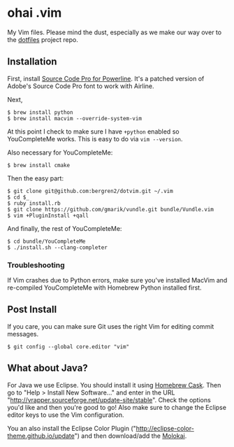 # ohai .vim

My Vim files. Please mind the dust, especially as we make our way over to the
[dotfiles](https://github.com/bergren2/dotfiles) project repo.

## Installation

First, install [Source Code Pro for
Powerline](https://github.com/Lokaltog/powerline-fonts/tree/master/SourceCodePro).
It's a patched version of Adobe's Source Code Pro font to work with Airline.

Next,

    $ brew install python
    $ brew install macvim --override-system-vim

At this point I check to make sure I have `+python` enabled so YouCompleteMe works.
This is easy to do via `vim --version`.

Also necessary for YouCompleteMe:

    $ brew install cmake

Then the easy part:

    $ git clone git@github.com:bergren2/dotvim.git ~/.vim
    $ cd $_
    $ ruby install.rb
    $ git clone https://github.com/gmarik/vundle.git bundle/Vundle.vim
    $ vim +PluginInstall +qall

And finally, the rest of YouCompleteMe:

    $ cd bundle/YouCompleteMe
    $ ./install.sh --clang-completer

### Troubleshooting

If Vim crashes due to Python errors, make sure you've installed MacVim and
re-compiled YouCompleteMe with Homebrew Python installed first.

## Post Install

If you care, you can make sure Git uses the right Vim for editing commit
messages.

    $ git config --global core.editor "vim"

## What about Java?

For Java we use Eclipse. You should install it using [Homebrew Cask](http://caskroom.io/).
Then go to "Help > Install New Software..." and enter in the URL
"http://vrapper.sourceforge.net/update-site/stable". Check the options you'd
like and then you're good to go! Also make sure to change the Eclipse editor
keys to use the Vim configuration.

You an also install the Eclipse Color Plugin
("http://eclipse-color-theme.github.io/update") and then download/add the [Molokai](http://eclipsecolorthemes.org/?view=theme&id=3908).
